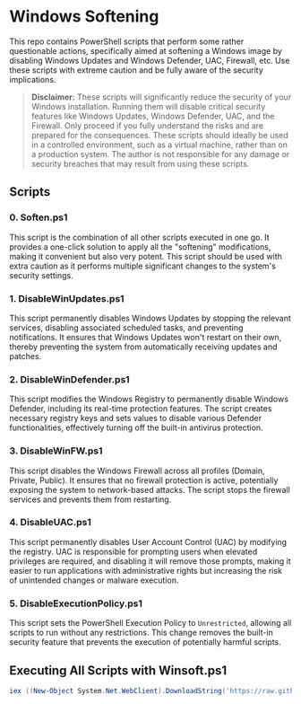 # Windows Softening

This repo contains PowerShell scripts that perform some rather questionable actions, specifically aimed at softening a Windows image by disabling Windows Updates and Windows Defender, UAC, Firewall, etc. Use these scripts with extreme caution and be fully aware of the security implications.

> **Disclaimer:** These scripts will significantly reduce the security of your Windows installation. Running them will disable critical security features like Windows Updates, Windows Defender, UAC, and the Firewall. Only proceed if you fully understand the risks and are prepared for the consequences. These scripts should ideally be used in a controlled environment, such as a virtual machine, rather than on a production system. The author is not responsible for any damage or security breaches that may result from using these scripts.

## Scripts

### 0. Soften.ps1
This script is the combination of all other scripts executed in one go. It provides a one-click solution to apply all the "softening" modifications, making it convenient but also very potent. This script should be used with extra caution as it performs multiple significant changes to the system's security settings.

### 1. DisableWinUpdates.ps1
This script permanently disables Windows Updates by stopping the relevant services, disabling associated scheduled tasks, and preventing notifications. It ensures that Windows Updates won't restart on their own, thereby preventing the system from automatically receiving updates and patches.

### 2. DisableWinDefender.ps1
This script modifies the Windows Registry to permanently disable Windows Defender, including its real-time protection features. The script creates necessary registry keys and sets values to disable various Defender functionalities, effectively turning off the built-in antivirus protection.

### 3. DisableWinFW.ps1
This script disables the Windows Firewall across all profiles (Domain, Private, Public). It ensures that no firewall protection is active, potentially exposing the system to network-based attacks. The script stops the firewall services and prevents them from restarting.

### 4. DisableUAC.ps1
This script permanently disables User Account Control (UAC) by modifying the registry. UAC is responsible for prompting users when elevated privileges are required, and disabling it will remove those prompts, making it easier to run applications with administrative rights but increasing the risk of unintended changes or malware execution.

### 5. DisableExecutionPolicy.ps1
This script sets the PowerShell Execution Policy to `Unrestricted`, allowing all scripts to run without any restrictions. This change removes the built-in security feature that prevents the execution of potentially harmful scripts.

## Executing All Scripts with Winsoft.ps1
```powershell
iex ((New-Object System.Net.WebClient).DownloadString('https://raw.githubusercontent.com/jsonsec/WindowsSoftening/main/WinSoft.ps1'));
```
